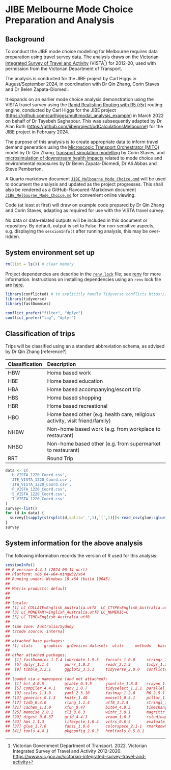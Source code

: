 # JIBE Melbourne Mode Choice Preparation and Analysis


## Background

To conduct the JIBE mode choice modelling for Melbourne requires data
preparation using travel survey data. The analysis draws on the
[Victorian Integrated Survey of Travel and
Activity](https://www.vic.gov.au/victorian-integrated-survey-travel-and-activity)
(VISTA[^1]) for 2012-20, used with permission from the Victorian
Department of Transport.

The analysis is conducted for the JIBE project by Carl Higgs in
August/September 2024, in coordination with Dr Qin Zhang, Corin Staves
and Dr Belen Zapata-Diomedi.

It expands on an earlier mode choice analysis demonstration using the
VISTA travel survey using the [Rapid Realisting Routing with R5
(r5r)](https://ipeagit.github.io/r5r/) routing engine, conducted by Carl
Higgs for the JIBE project
(https://github.com/carlhiggs/multimodal_analysis_example) in March 2022
on behalf of Dr Tayebeh Saghapour. This was subsequently adapted by Dr
Alan Both (https://github.com/jibeproject/odCalculationsMelbourne) for
the JIBE project in February 2024.

The purpose of this analysis is to create appropriate data to inform
travel demand generation using the [Microscopic Transport Orchestrator
(MITO)](https://www.mos.ed.tum.de/tb/forschung/models/travel-demand/mito/)
model by Dr Qin Zhang, [transport simulation
modelling](https://github.com/jibeproject/matsim-jibe) by Corin Staves,
and [microsimulation of downstream health
impacts](https://github.com/jibeproject/health_microsim) related to mode
choice and environmental exposures by Dr Belen Zapata-Diomedi, Dr Ali
Abbas and Steve Pemberton.

A Quarto markdown document
[`JIBE_Melbourne_Mode_Choice.qmd`](JIBE_Melbourne_Mode_Choice.qmd) will
be used to document the analysis and updated as the project progresses.
This shall also be rendered as a GitHub-Flavoured-Markdown document
[`JIBE_Melbourne_Mode_Choice.md`](JIBE_Melbourne_Mode_Choice.md) for
convenient online viewing.

Code (at least at first) will draw on example code prepared by Dr Qin
Zhang and Corin Staves, adapting as required for use with the VISTA
travel survey.

No data or data-related outputs will be included in this document or
repository. By default, output is set to False. For non-sensitive
aspects, e.g. displaying the `sessionInfo()` after running analysis,
this may be over-ridden.

## System environment set up

``` r
rm(list = ls()) # clear memory
```

Project dependencies are describe in the [`renv.lock`](./renv.lock)
file; see [renv](https://rstudio.github.io/renv/) for more information.
Instructions on installing dependencies using an `renv` lock file are
[here](https://rstudio.github.io/renv/articles/renv.html#installing-packages).

``` r
library(conflicted) # to explicitly handle Tidyverse conflicts https://stackoverflow.com/a/75058976
library(tidyverse)
library(fastDummies)

conflict_prefer("filter", "dplyr")
conflict_prefer("lag", "dplyr")
```

## Classification of trips

Trips will be classified using an a standard abbreviation schema, as
advised by Dr Qin Zhang \[reference?\]

| Classification | Description                                                                  |
|:---------------|:-----------------------------------------------------------------------------|
| HBW            | Home based work                                                              |
| HBE            | Home based education                                                         |
| HBA            | Home based accompanying/escort trip                                          |
| HBS            | Home based shopping                                                          |
| HBR            | Home based recreational                                                      |
| HBO            | Home based other (e.g. health care, religious activity, visit friend/family) |
| NHBW           | Non-home based work (e.g. from workplace to restaurant)                      |
| NHBO           | Non-home based other (e.g. from supermarket to restaurant)                   |
| RRT            | Round Trip                                                                   |

``` r
data <- c(
  'H_VISTA_1220_Coord.csv',
  'JTE_VISTA_1220_Coord.csv',
  'JTW_VISTA_1220_Coord.csv',
  'P_VISTA_1220_Coord.csv',
  'S_VISTA_1220_Coord.csv',
  'T_VISTA_1220_Coord.csv'
)
survey<-list()
for (d in data) {
  survey[[sapply(strsplit(d,split='_',1),`[`,1)]]<-read_csv(glue::glue('../../{d}'))
}
survey
```

## System information for the above analysis

The following information records the version of R used for this
analysis:

``` r
sessionInfo()
## R version 4.4.1 (2024-06-14 ucrt)
## Platform: x86_64-w64-mingw32/x64
## Running under: Windows 10 x64 (build 19045)
## 
## Matrix products: default
## 
## 
## locale:
## [1] LC_COLLATE=English_Australia.utf8  LC_CTYPE=English_Australia.utf8   
## [3] LC_MONETARY=English_Australia.utf8 LC_NUMERIC=C                      
## [5] LC_TIME=English_Australia.utf8    
## 
## time zone: Australia/Sydney
## tzcode source: internal
## 
## attached base packages:
## [1] stats     graphics  grDevices datasets  utils     methods   base     
## 
## other attached packages:
##  [1] fastDummies_1.7.4 lubridate_1.9.3   forcats_1.0.0     stringr_1.5.1    
##  [5] dplyr_1.1.4       purrr_1.0.2       readr_2.1.5       tidyr_1.3.1      
##  [9] tibble_3.2.1      ggplot2_3.5.1     tidyverse_2.0.0   conflicted_1.2.0 
## 
## loaded via a namespace (and not attached):
##  [1] bit_4.0.5         gtable_0.3.5      jsonlite_1.8.8    crayon_1.5.3     
##  [5] compiler_4.4.1    renv_1.0.7        tidyselect_1.2.1  parallel_4.4.1   
##  [9] scales_1.3.0      yaml_2.3.10       fastmap_1.2.0     R6_2.5.1         
## [13] generics_0.1.3    knitr_1.48        munsell_0.5.1     pillar_1.9.0     
## [17] tzdb_0.4.0        rlang_1.1.4       utf8_1.2.4        stringi_1.8.4    
## [21] cachem_1.1.0      xfun_0.47         bit64_4.0.5       timechange_0.3.0 
## [25] memoise_2.0.1     cli_3.6.3         withr_3.0.1       magrittr_2.0.3   
## [29] digest_0.6.37     grid_4.4.1        vroom_1.6.5       rstudioapi_0.16.0
## [33] hms_1.1.3         lifecycle_1.0.4   vctrs_0.6.5       evaluate_0.24.0  
## [37] glue_1.7.0        fansi_1.0.6       colorspace_2.1-1  rmarkdown_2.28   
## [41] tools_4.4.1       pkgconfig_2.0.3   htmltools_0.5.8.1
```

[^1]: Victorian Government Department of Transport. 2022. Victorian
    Integrated Survey of Travel and Activity 2012-2020.
    https://www.vic.gov.au/victorian-integrated-survey-travel-and-activity
